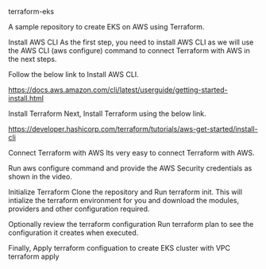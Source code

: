 terraform-eks

A sample repository to create EKS on AWS using Terraform.

Install AWS CLI
As the first step, you need to install AWS CLI as we will use the AWS CLI (aws configure) command to connect Terraform with AWS in the next steps.

Follow the below link to Install AWS CLI.

https://docs.aws.amazon.com/cli/latest/userguide/getting-started-install.html

Install Terraform
Next, Install Terraform using the below link.

https://developer.hashicorp.com/terraform/tutorials/aws-get-started/install-cli

Connect Terraform with AWS
Its very easy to connect Terraform with AWS. 

Run aws configure command and provide the AWS Security credentials as shown in the video.

Initialize Terraform
Clone the repository and Run terraform init. 
This will intialize the terraform environment for you and download the modules, providers and other configuration required.

Optionally review the terraform configuration
Run terraform plan to see the configuration it creates when executed.

Finally, Apply terraform configuation to create EKS cluster with VPC
terraform apply
